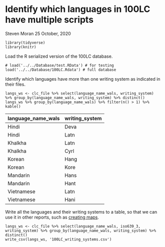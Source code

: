 Identify which languages in 100LC have multiple scripts
================
Steven Moran
25 October, 2020

    library(tidyverse)
    library(knitr)

Load the R serialized version of the 100LC database.

    # load('../../Database/test.RData') # for testing
    load('../../Database/100LC.Rdata') # full database

Identify which languages have more than one writing system as indicated
in their files.

    langs_ws <- clc_file %>% select(language_name_wals, writing_system) %>% group_by(language_name_wals, writing_system) %>% distinct()
    langs_ws %>% group_by(language_name_wals) %>% filter(n() > 1) %>% kable()

| language\_name\_wals | writing\_system |
|:---------------------|:----------------|
| Hindi                | Deva            |
| Hindi                | Latn            |
| Khalkha              | Latn            |
| Khalkha              | Cyrl            |
| Korean               | Hang            |
| Korean               | Kore            |
| Mandarin             | Hans            |
| Mandarin             | Hant            |
| Vietnamese           | Latn            |
| Vietnamese           | Hani            |

Write all the languages and their writing systems to a table, so that we
can use it in other reports, such as [creating maps](../maps/maps.md).

    langs_ws <- clc_file %>% select(language_name_wals, iso639_3, writing_system) %>% group_by(language_name_wals, writing_system) %>% distinct()
    write_csv(langs_ws, '100LC_writing_systems.csv')
